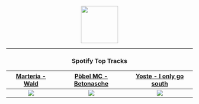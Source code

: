 <p align="center">
  <a href="https://www.tobiasmichael.de">
    <img src="https://tm-website-static.s3.eu-central-1.amazonaws.com/logo.png" width="100" height="100"/>
  </a>
</p>

---

<h3 align="center">Spotify Top Tracks</h3>

[Marteria - Wald](https://open.spotify.com/track/68WiGLZ8KKNX6jhVSl6wT2)|[Pöbel MC - Betonasche](https://open.spotify.com/track/0UCusMnGbr9IXJgIH1Pq7b)|[Yoste - I only go south](https://open.spotify.com/track/2nalwZyo0Ww9asX2IG7LmR)
:---:|:----:|:----:
<img src="https://i.scdn.co/image/ab67616d00001e0200689304bcb7cf810054264e"/>|<img src="https://i.scdn.co/image/ab67616d00001e029277a5e6a4075358ced6387f"/>|<img src="https://i.scdn.co/image/ab67616d00001e02519f527dca307bbb360c8151"/>